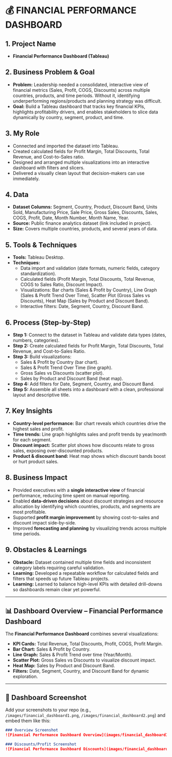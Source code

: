 # **💰 FINANCIAL PERFORMANCE DASHBOARD**

## **1. Project Name**
- **Financial Performance Dashboard (Tableau)**

## **2. Business Problem & Goal**
- **Problem:** Leadership needed a consolidated, interactive view of financial metrics (Sales, Profit, COGS, Discounts) across multiple countries, products, and time periods. Without it, identifying underperforming regions/products and planning strategy was difficult.
- **Goal:** Build a Tableau dashboard that tracks key financial KPIs, highlights profitability drivers, and enables stakeholders to slice data dynamically by country, segment, product, and time.

## **3. My Role**
- Connected and imported the dataset into Tableau.
- Created calculated fields for Profit Margin, Total Discounts, Total Revenue, and Cost-to-Sales ratio.
- Designed and arranged multiple visualizations into an interactive dashboard with filters and slicers.
- Delivered a visually clean layout that decision-makers can use immediately.

## **4. Data**
- **Dataset Columns:** Segment, Country, Product, Discount Band, Units Sold, Manufacturing Price, Sale Price, Gross Sales, Discounts, Sales, COGS, Profit, Date, Month Number, Month Name, Year.
- **Source:** Public finance analytics dataset (link included in project).
- **Size:** Covers multiple countries, products, and several years of data.

## **5. Tools & Techniques**
- **Tools:** Tableau Desktop.
- **Techniques:**  
  - Data import and validation (date formats, numeric fields, category standardization).
  - Calculated fields (Profit Margin, Total Discounts, Total Revenue, COGS to Sales Ratio, Discount Impact).
  - Visualizations: Bar charts (Sales & Profit by Country), Line Graph (Sales & Profit Trend Over Time), Scatter Plot (Gross Sales vs Discounts), Heat Map (Sales by Product and Discount Band).
  - Interactive filters: Date, Segment, Country, Discount Band.

## **6. Process (Step-by-Step)**
- **Step 1:** Connect to the dataset in Tableau and validate data types (dates, numbers, categories).
- **Step 2:** Create calculated fields for Profit Margin, Total Discounts, Total Revenue, and Cost-to-Sales Ratio.
- **Step 3:** Build visualizations:
  - Sales & Profit by Country (bar chart).
  - Sales & Profit Trend Over Time (line graph).
  - Gross Sales vs Discounts (scatter plot).
  - Sales by Product and Discount Band (heat map).
- **Step 4:** Add filters for Date, Segment, Country, and Discount Band.
- **Step 5:** Assemble all sheets into a dashboard with a clean, professional layout and descriptive title.

## **7. Key Insights**
- **Country-level performance:** Bar chart reveals which countries drive the highest sales and profit.
- **Time trends:** Line graph highlights sales and profit trends by year/month for each segment.
- **Discount impact:** Scatter plot shows how discounts relate to gross sales, exposing over-discounted products.
- **Product & discount band:** Heat map shows which discount bands boost or hurt product sales.

## **8. Business Impact**
- Provided executives with a **single interactive view** of financial performance, reducing time spent on manual reporting.
- Enabled **data-driven decisions** about discount strategies and resource allocation by identifying which countries, products, and segments are most profitable.
- Supported **profit margin improvement** by showing cost-to-sales and discount impact side-by-side.
- Improved **forecasting and planning** by visualizing trends across multiple time periods.

## **9. Obstacles & Learnings**
- **Obstacle:** Dataset contained multiple time fields and inconsistent category labels requiring careful validation.
- **Learning:** Developed a repeatable workflow for calculated fields and filters that speeds up future Tableau projects.
- **Learning:** Learned to balance high-level KPIs with detailed drill-downs so dashboards remain clear yet powerful.

---

## 📊 Dashboard Overview – Financial Performance Dashboard

The **Financial Performance Dashboard** combines several visualizations:

- **KPI Cards:** Total Revenue, Total Discounts, Profit, COGS, Profit Margin.
- **Bar Chart:** Sales & Profit by Country.
- **Line Graph:** Sales & Profit Trend over time (Year/Month).
- **Scatter Plot:** Gross Sales vs Discounts to visualize discount impact.
- **Heat Map:** Sales by Product and Discount Band.
- **Filters:** Date, Segment, Country, and Discount Band for dynamic exploration.

---

## 📸 Dashboard Screenshot

Add your screenshots to your repo (e.g., `/images/financial_dashboard1.png`, `/images/financial_dashboard2.png`) and embed them like this:

```markdown
### Overview Screenshot
![Financial Performance Dashboard Overview](images/financial_dashboard1.png)

### Discounts/Profit Screenshot
![Financial Performance Dashboard Discounts](images/financial_dashboard2.png)
